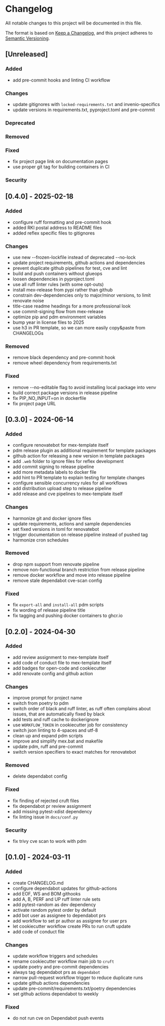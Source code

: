 # Changelog

All notable changes to this project will be documented in this file.

The format is based on [Keep a Changelog](https://keepachangelog.com/en/1.0.0/),
and this project adheres to [Semantic Versioning](https://semver.org/spec/v2.0.0.html).

## [Unreleased]

### Added

- add pre-commit hooks and linting CI workflow

### Changes

- update gitignores with `locked-requirements.txt` and invenio-specifics
- update versions in requirements.txt, pyproject.toml and pre-commit

### Deprecated

### Removed

### Fixed

- fix project page link on documentation pages
- use proper git tag for building containers in CI

### Security

## [0.4.0] - 2025-02-18

### Added

- configure ruff formatting and pre-commit hook
- added RKI postal address to README files
- added reflex specific files to gitignores

### Changes

- use new --frozen-lockfile instead of deprecated --no-lock
- update project requirements, github actions and dependencies
- prevent duplicate github pipelines for test, cve and lint
- build and push containers without glueops
- loosen dependencies in pyproject.toml
- use all ruff linter rules (with some opt-outs)
- install mex-release from pypi rather than github
- constrain dev-dependencies only to major/minor versions, to limit renovate noise
- title-case readme headings for a more professional look
- use commit-signing flow from mex-release
- optimize pip and pdm environment variables
- bump year in license files to 2025
- use h3 in PR template, so we can more easily copy&paste from CHANGELOGs

### Removed

- remove black dependency and pre-commit hook
- remove wheel dependency from requirements.txt

### Fixed

- remove --no-editable flag to avoid installing local package into venv
- build correct package versions in release pipeline
- fix PIP_NO_INPUT=on in dockerfile
- fix project page URL

## [0.3.0] - 2024-06-14

### Added

- configure renovatebot for mex-template itself
- pdm release plugin as additional requirement for template packages
- github action for releasing a new version in template packages
- add `.web` folder to ignore files for reflex development
- add commit signing to release pipeline
- add more metadata labels to docker file
- add hint to PR template to explain testing for template changes
- configure sensible concurrency rules for all workflows
- add distribution upload step to release pipeline
- add release and cve pipelines to mex-template itself

### Changes

- harmonize git and docker ignore files
- update requirements, actions and sample dependencies
- set fixed versions in toml for renovatebot
- trigger documentation on release pipeline instead of pushed tag
- harmonize cron schedules

### Removed

- drop npm support from renovate pipeline
- remove non-functional branch restriction from release pipeline
- remove docker workflow and move into release pipeline
- remove stale dependabot cve-scan config

### Fixed

- fix `export-all` and `install-all` pdm scripts
- fix wording of release pipeline title
- fix tagging and pushing docker containers to ghcr.io

## [0.2.0] - 2024-04-30

### Added

- add review assignment to mex-template itself
- add code of conduct file to mex-template itself
- add badges for open-code and cookiecutter
- add renovate config and github action

### Changes

- improve prompt for project name
- switch from poetry to pdm
- switch order of black and ruff linter, as ruff often complains about issues,
  that are automatically fixed by black
- add tests and ruff cache to dockerignore
- use `WORKFLOW_TOKEN` in cookiecutter job for consistency
- switch json linting to 4-spaces and utf-8
- clean up and expand pdm scripts
- improve and simplify mex.bat and makefile
- update pdm, ruff and pre-commit
- switch version specifiers to exact matches for renovatebot

### Removed

- delete dependabot config

### Fixed

- fix finding of rejected cruft files
- fix dependabot pr review assignment
- add missing pytest-xdist dependency
- fix linting issue in `docs/conf.py`

### Security

- fix trivy cve scan to work with pdm

## [0.1.0] - 2024-03-11

### Added

- create CHANGELOG.md
- configure dependabot updates for github-actions
- add EOF, WS and BOM githooks
- add A, B, PERF and UP ruff linter rule sets
- add pytest-random as dev dependency
- activate random pytest order by default
- add bot user as assignee to dependabot prs
- add workflow to set pr author as assignee for user prs
- let cookiecutter workflow create PRs to run cruft update
- add code of conduct file

### Changes

- update workflow triggers and schedules
- rename cookiecutter workflow main job to `cruft`
- update poetry and pre-commit dependencies
- always tag dependabot prs as `dependabot`
- narrow pull-request workflow trigger to reduce duplicate runs
- update github actions dependencies
- update pre-commit/requirements.txt/poetry dependencies
- set github actions dependabot to weekly

### Fixed

- do not run cve on Dependabot push events
